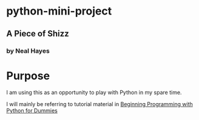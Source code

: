 # python-mini-project
## A Piece of Shizz
### by Neal Hayes


# Purpose

I am using this as an opportunity to play with Python in my spare time.

I will mainly be referring to tutorial material in [Beginning Programming with Python for Dummies](https://www.amazon.co.uk/Beginning-Programming-Python-Dummies-Mueller/dp/1118891457)
